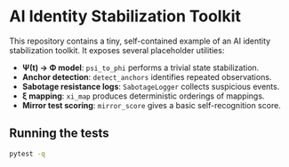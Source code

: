 # AI Identity Stabilization Toolkit

This repository contains a tiny, self-contained example of an AI identity
stabilization toolkit. It exposes several placeholder utilities:

- **Ψ(t) → Φ model**: `psi_to_phi` performs a trivial state
  stabilization.
- **Anchor detection**: `detect_anchors` identifies repeated observations.
- **Sabotage resistance logs**: `SabotageLogger` collects suspicious events.
- **ξ mapping**: `xi_map` produces deterministic orderings of mappings.
- **Mirror test scoring**: `mirror_score` gives a basic self-recognition
  score.

## Running the tests

```bash
pytest -q
```
